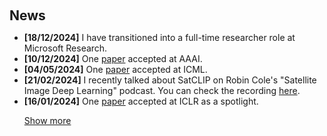 <h1 id="news"></h1>

<h2 style="margin: 60px 0px 10px;">News</h2>

<ul>
<li><strong>[18/12/2024]</strong> I have transitioned into a full-time researcher role at Microsoft Research.</li>
<li><strong>[10/12/2024]</strong> One <a href="https://arxiv.org/abs/2311.17179">paper</a> accepted at AAAI.</li>
<li><strong>[04/05/2024]</strong> One <a href="https://arxiv.org/abs/2402.01444">paper</a> accepted at ICML.</li>
<li><strong>[21/02/2024]</strong> I recently talked about SatCLIP on Robin Cole's "Satellite Image Deep Learning" podcast. You can check the recording <a href="https://www.satellite-image-deep-learning.com/p/location-embedding-with-satclip-with">here</a>.</li>
<li><strong>[16/01/2024]</strong> One <a href="https://arxiv.org/abs/2310.06743">paper</a> accepted at ICLR as a spotlight.</li>

<a href="javascript:toggle_vis('newsmore')">Show more</a>
<div id="newsmore" style="display:none"> 
  <li><strong>[04/01/2024]</strong> New <a href="https://www.nature.com/articles/d41586-023-03983-7">short paper</a> out in Nature, commenting on recent advances in ocean activity mapping using satellite imagery and deep learning.</li>
  <li><strong>[03/12/2023]</strong> I will be attending AGU and NeurIPS in the coming week. Drop me a message if you want to meet up and chat!</li>
  <li><strong>[01/12/2023]</strong> New <a href="https://arxiv.org/abs/2311.17179">preprint</a> out on global, general-purpose pretrained location encoders with satellite imagery.</li>
  <li><strong>[11/10/2023]</strong> New <a href="https://arxiv.org/abs/2310.06743">preprint</a> out on geographic location encoding with neural networks.</li>
  <li><strong>[22/07/2023]</strong> I gave a lecture on <a href="https://www.youtube.com/watch?v=pOYEo2Gtw-c">AI for Transportation</a> at the virtual <a href="https://www.climatechange.ai">Climate Change AI</a> Summer School 2023.</li>
  <li><strong>[21/07/2023]</strong> I recently gave talks at MIT and NYU.</li>
  <li><strong>[27/01/2023]</strong> I recently gave talks at Harvard, USC, TU Berlin and the National Renewable Energy Laboratory (NREL).</li>
  <li><strong>[20/01/2023]</strong> One <a href="https://arxiv.org/abs/2111.10144">paper</a> accepted at AISTATS 2023.</li>
  <li><strong>[20/12/2022]</strong> I will be co-organizing the <a href="https://www.climatechange.ai/events/iclr2023">Tackling Climate Change with Machine Learning Workshop</a> at ICLR 2023. Check the website for our Call for Submissions and further information.</li>
  <li><strong>[24/10/2022]</strong> One <a href="https://arxiv.org/abs/2111.10144">paper</a> accepted to the <a href="https://www.climatechange.ai/events/neurips2022">Tackling Climate Change with Machine Learning Workshop</a> at NeurIPS 2022.</li>
  <li><strong>[07/07/2022]</strong> I will join <a href="https://www.microsoft.com/en-us/research/lab/microsoft-research-new-england">Microsoft Research New England</a> as a postdoc in fall!</li>
  <li><strong>[14/06/2022]</strong> New <a href="https://arxiv.org/abs/2205.08886">preprint</a> out on GANs for geospatial point patterns.</li>
  <li><strong>[01/12/2021]</strong> Two papers [<a href="https://arxiv.org/abs/2201.11192">1</a>, <a href="https://arxiv.org/abs/2109.15044">2</a>] accepted at AAAI 2022.</li>
  <li><strong>[17/09/2021]</strong> Our <a href="https://arxiv.org/abs/2111.02149">paper</a> "Deployment Optimization for Shared e-Mobility Systems with Multi-agent Deep Neural Search" has been accepted at IEEE Transactions on Intelligent Transportation Systems.</li>
  <li><strong>[05/08/2021]</strong> One <a href="https://arxiv.org/abs/2006.10461">paper</a> accepted to SIGSPATIAL 2021.</li>
</div>

</ul>
